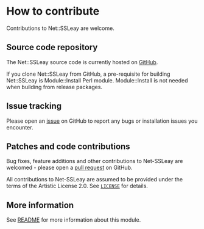 # How to contribute

Contributions to Net::SSLeay are welcome.

## Source code repository
The Net::SSLeay source code is currently hosted on
[GitHub](https://github.com/radiator-software/p5-net-ssleay).

If you clone Net::SSLeay from GitHub, a pre-requisite for building
Net::SSLeay is Module::Install Perl module. Module::Install is not
needed when building from release packages.

## Issue tracking
Please open an [issue](https://github.com/radiator-software/p5-net-ssleay/issues)
on GitHub to report any bugs or installation issues you encounter.

## Patches and code contributions
Bug fixes, feature additions and other contributions to Net-SSLeay are
welcomed - please open a [pull request](https://github.com/radiator-software/p5-net-ssleay/pulls)
on GitHub.

All contributions to Net-SSLeay are assumed to be provided under the
terms of the Artistic License 2.0. See [`LICENSE`](LICENSE) for details.

## More information
See [README](README) for more information about this module.
